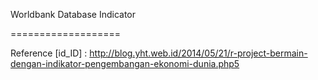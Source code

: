 Worldbank Database Indicator

===================

Reference [id_ID] : 
http://blog.yht.web.id/2014/05/21/r-project-bermain-dengan-indikator-pengembangan-ekonomi-dunia.php5


